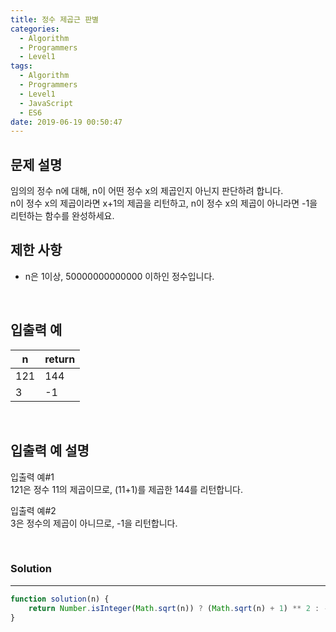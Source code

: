 ```yaml
---
title: 정수 제곱근 판별
categories:
  - Algorithm
  - Programmers
  - Level1
tags:
  - Algorithm
  - Programmers
  - Level1
  - JavaScript
  - ES6
date: 2019-06-19 00:50:47
---
```


## 문제 설명
임의의 정수 n에 대해, n이 어떤 정수 x의 제곱인지 아닌지 판단하려 합니다.<br/>
n이 정수 x의 제곱이라면 x+1의 제곱을 리턴하고, n이 정수 x의 제곱이 아니라면 -1을 리턴하는 함수를 완성하세요.

<!-- more -->

## 제한 사항
- n은 1이상, 50000000000000 이하인 정수입니다.

<br/>

## 입출력 예

| n | return |
| --- | --- |
| 121 | 144 |
| 3 | -1 |

<br/>

## 입출력 예 설명
입출력 예#1<br/>
121은 정수 11의 제곱이므로, (11+1)를 제곱한 144를 리턴합니다.<br/>

입출력 예#2<br/>
3은 정수의 제곱이 아니므로, -1을 리턴합니다.<br/>

<br/>

### Solution

---

```javascript
function solution(n) {
    return Number.isInteger(Math.sqrt(n)) ? (Math.sqrt(n) + 1) ** 2 : -1;
}
```